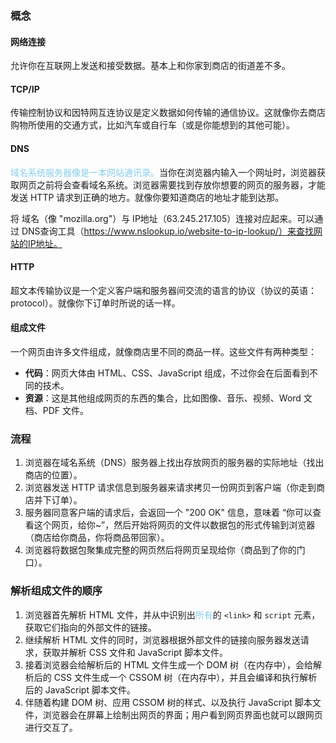 ### 概念

#### 网络连接

允许你在互联网上发送和接受数据。基本上和你家到商店的街道差不多。

#### TCP/IP

传输控制协议和因特网互连协议是定义数据如何传输的通信协议。这就像你去商店购物所使用的交通方式，比如汽车或自行车（或是你能想到的其他可能）。

#### DNS

<font color=skyblue>域名系统服务器像是一本网站通讯录。</font>当你在浏览器内输入一个网址时，浏览器获取网页之前将会查看域名系统。浏览器需要找到存放你想要的网页的服务器，才能发送 HTTP 请求到正确的地方。就像你要知道商店的地址才能到达那。

将 域名（像 "mozilla.org"）与 IP地址（63.245.217.105）连接对应起来。可以通过 DNS查询工具（https://www.nslookup.io/website-to-ip-lookup/）来查找网站的IP地址。

#### HTTP

超文本传输协议是一个定义客户端和服务器间交流的语言的协议（协议的英语：protocol）。就像你下订单时所说的话一样。

#### 组成文件

一个网页由许多文件组成，就像商店里不同的商品一样。这些文件有两种类型：

- **代码**：网页大体由 HTML、CSS、JavaScript 组成，不过你会在后面看到不同的技术。
- **资源**：这是其他组成网页的东西的集合，比如图像、音乐、视频、Word 文档、PDF 文件。

### 流程

1. 浏览器在域名系统（DNS）服务器上找出存放网页的服务器的实际地址（找出商店的位置）。
2. 浏览器发送 HTTP 请求信息到服务器来请求拷贝一份网页到客户端（你走到商店并下订单）。
3. 服务器同意客户端的请求后，会返回一个 "200 OK" 信息，意味着 “你可以查看这个网页，给你~”，然后开始将网页的文件以数据包的形式传输到浏览器（商店给你商品，你将商品带回家）。
4. 浏览器将数据包聚集成完整的网页然后将网页呈现给你（商品到了你的门口）。

### 解析组成文件的顺序

1. 浏览器首先解析 HTML 文件，并从中识别出<font color=skyblue>所有</font>的 `<link>` 和 `script` 元素，获取它们指向的外部文件的链接。
2. 继续解析 HTML 文件的同时，浏览器根据外部文件的链接向服务器发送请求，获取并解析 CSS 文件和 JavaScript 脚本文件。
3. 接着浏览器会给解析后的 HTML 文件生成一个 DOM 树（在内存中），会给解析后的 CSS 文件生成一个 CSSOM 树（在内存中），并且会编译和执行解析后的 JavaScript 脚本文件。
4. 伴随着构建 DOM 树、应用 CSSOM 树的样式、以及执行 JavaScript 脚本文件，浏览器会在屏幕上绘制出网页的界面；用户看到网页界面也就可以跟网页进行交互了。

